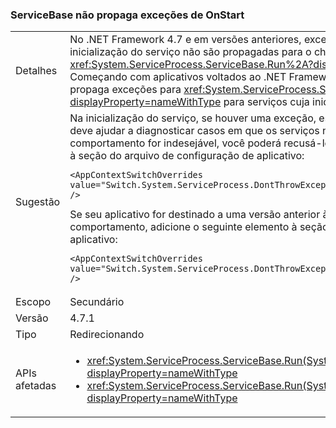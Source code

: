 ### <a name="servicebase-doesnt-propagate-onstart-exceptions"></a>ServiceBase não propaga exceções de OnStart

|   |   |
|---|---|
|Detalhes|No .NET Framework 4.7 e em versões anteriores, exceções geradas durante a inicialização do serviço não são propagadas para o chamador de <xref:System.ServiceProcess.ServiceBase.Run%2A?displayProperty=nameWithType>. Começando com aplicativos voltados ao .NET Framework 4.7.1, o tempo de execução propaga exceções para <xref:System.ServiceProcess.ServiceBase.Run%2A?displayProperty=nameWithType> para serviços cuja inicialização falha.|
|Sugestão|Na inicialização do serviço, se houver uma exceção, essa exceção será propagada. Isso deve ajudar a diagnosticar casos em que os serviços não são iniciados. Se esse comportamento for indesejável, você poderá recusá-lo adicionando o seguinte elemento <AppContextSwitchOverrides> à seção <runtime> do arquivo de configuração de aplicativo:<pre><code class="language-xml">&lt;AppContextSwitchOverrides value=&quot;Switch.System.ServiceProcess.DontThrowExceptionsOnStart=true&quot; /&gt;&#13;&#10;</code></pre>Se seu aplicativo for destinado a uma versão anterior à 4.7.1, mas você desejar ter esse comportamento, adicione o seguinte elemento <AppContextSwitchOverrides> à seção <runtime> do arquivo de configuração de aplicativo:<pre><code class="language-xml">&lt;AppContextSwitchOverrides value=&quot;Switch.System.ServiceProcess.DontThrowExceptionsOnStart=false&quot; /&gt;&#13;&#10;</code></pre>|
|Escopo|Secundário|
|Versão|4.7.1|
|Tipo|Redirecionando|
|APIs afetadas|<ul><li><xref:System.ServiceProcess.ServiceBase.Run(System.ServiceProcess.ServiceBase)?displayProperty=nameWithType></li><li><xref:System.ServiceProcess.ServiceBase.Run(System.ServiceProcess.ServiceBase[])?displayProperty=nameWithType></li></ul>|

